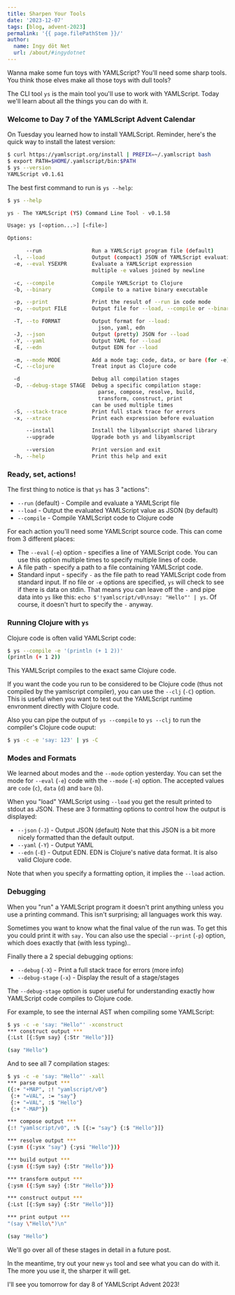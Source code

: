 ```yaml
---
title: Sharpen Your Tools
date: '2023-12-07'
tags: [blog, advent-2023]
permalink: '{{ page.filePathStem }}/'
author:
  name: Ingy döt Net
  url: /about/#ingydotnet
---
```


Wanna make some fun toys with YAMLScript?
You'll need some sharp tools.
You think those elves make all those toys with dull tools?

The CLI tool `ys` is the main tool you'll use to work with YAMLScript.
Today we'll learn about all the things you can do with it.


### Welcome to Day 7 of the YAMLScript Advent Calendar

On Tuesday you learned how to install YAMLScript.
Reminder, here's the quick way to install the latest version:

```bash
$ curl https://yamlscript.org/install | PREFIX=~/.yamlscript bash
$ export PATH=$HOME/.yamlscript/bin:$PATH
$ ys --version
YAMLScript v0.1.61
```

The best first command to run is `ys --help`:

```bash
$ ys --help

ys - The YAMLScript (YS) Command Line Tool - v0.1.58

Usage: ys [<option...>] [<file>]

Options:

      --run                Run a YAMLScript program file (default)
  -l, --load               Output (compact) JSON of YAMLScript evaluation
  -e, --eval YSEXPR        Evaluate a YAMLScript expression
                           multiple -e values joined by newline

  -c, --compile            Compile YAMLScript to Clojure
  -b, --binary             Compile to a native binary executable

  -p, --print              Print the result of --run in code mode
  -o, --output FILE        Output file for --load, --compile or --binary

  -T, --to FORMAT          Output format for --load:
                             json, yaml, edn
  -J, --json               Output (pretty) JSON for --load
  -Y, --yaml               Output YAML for --load
  -E, --edn                Output EDN for --load

  -m, --mode MODE          Add a mode tag: code, data, or bare (for -e)
  -C, --clojure            Treat input as Clojure code

  -d                       Debug all compilation stages
  -D, --debug-stage STAGE  Debug a specific compilation stage:
                             parse, compose, resolve, build,
                             transform, construct, print
                           can be used multiple times
  -S, --stack-trace        Print full stack trace for errors
  -x, --xtrace             Print each expression before evaluation

      --install            Install the libyamlscript shared library
      --upgrade            Upgrade both ys and libyamlscript

      --version            Print version and exit
  -h, --help               Print this help and exit
```


### Ready, set, actions!

The first thing to notice is that `ys` has 3 "actions":

* `--run` (default) - Compile and evaluate a YAMLScript file
* `--load` - Output the evaluated YAMLScript value as JSON (by default)
* `--compile` - Compile YAMLScript code to Clojure code

For each action you'll need some YAMLScript source code.
This can come from 3 different places:

* The `--eval` (`-e`) option - specifies a line of YAMLScript code.
  You can use this option multiple times to specify multiple lines of code.
* A file path - specify a path to a file containing YAMLScript code.
* Standard input - specify `-` as the file path to read YAMLScript code from
  standard input.
  If no file or `-e` options are specified, `ys` will check to see if there is
  data on stdin.
  That means you can leave off the `-` and pipe data into `ys` like this:
  `echo $'!yamlscript/v0\nsay: "Hello"' | ys`.
  Of course, it doesn't hurt to specify the `-` anyway.


### Running Clojure  with `ys`

Clojure code is often valid YAMLScript code:

```bash
$ ys --compile -e '(println (+ 1 2))'
(println (+ 1 2))
```

This YAMLScript compiles to the exact same Clojure code.

If you want the code you run to be considered to be Clojure code (thus not
compiled by the yamlscript compiler), you can use the `--clj` (`-C`) option.
This is useful when you want to test out the YAMLScript runtime envronment
directly with Clojure code.

Also you can pipe the output of `ys --compile` to `ys --clj` to run the
compiler's Clojure code ouput:

```bash
$ ys -c -e 'say: 123' | ys -C
```


### Modes and Formats

We learned about modes and the `--mode` option yesterday.
You can set the mode for `--eval` (`-e`) code with the `--mode` (`-m`) option.
The accepted values are `code` (`c`), `data` (`d`) and `bare` (`b`).

When you "load" YAMLScript using `--load` you get the result printed to stdout
as JSON.
These are 3 formatting options to control how the output is displayed:

* `--json` (`-J`) - Output JSON (default)
  Note that this JSON is a bit more nicely formatted than the default output.
* `--yaml` (`-Y`) - Output YAML
* `--edn` (`-E`) - Output EDN. EDN is Clojure's native data format.
  It is also valid Clojure code.

Note that when you specify a formatting option, it implies the `--load` action.


### Debugging

When you "run" a YAMLScript program it doesn't print anything unless you use a
printing command.
This isn't surprising; all languages work this way.

Sometimes you want to know what the final value of the run was.
To get this you could print it with `say.`
You can also use the special `--print` (`-p`) option, which does exactly that
(with less typing)..

Finally there a 2 special debugging options:

* `--debug` (`-X`) - Print a full stack trace for errors (more info)
* `--debug-stage` (`-x`) - Display the result of a stage/stages

The `--debug-stage` option is super useful for understanding exactly how
YAMLScript code compiles to Clojure code.

For example, to see the internal AST when compiling some YAMLScript:

```bash
$ ys -c -e 'say: "Hello"' -xconstruct
*** construct output ***
{:Lst [{:Sym say} {:Str "Hello"}]}

(say "Hello")
```

And to see all 7 compilation stages:

```bash
$ ys -c -e 'say: "Hello"' -xall
*** parse output ***
({:+ "+MAP", :! "yamlscript/v0"}
 {:+ "=VAL", := "say"}
 {:+ "=VAL", :$ "Hello"}
 {:+ "-MAP"})

*** compose output ***
{:! "yamlscript/v0", :% [{:= "say"} {:$ "Hello"}]}

*** resolve output ***
{:ysm ({:ysx "say"} {:ysi "Hello"})}

*** build output ***
{:ysm ({:Sym say} {:Str "Hello"})}

*** transform output ***
{:ysm ({:Sym say} {:Str "Hello"})}

*** construct output ***
{:Lst [{:Sym say} {:Str "Hello"}]}

*** print output ***
"(say \"Hello\")\n"

(say "Hello")
```

We'll go over all of these stages in detail in a future post.

In the meantime, try out your new `ys` tool and see what you can do with it.
The more you use it, the sharper it will get.

I'll see you tomorrow for day 8 of YAMLScript Advent 2023!
